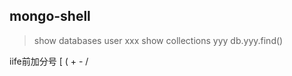 ## mongo-shell

> show databases
> user xxx
> show collections
yyy
> db.yyy.find()

iife前加分号 [ ( + - /
